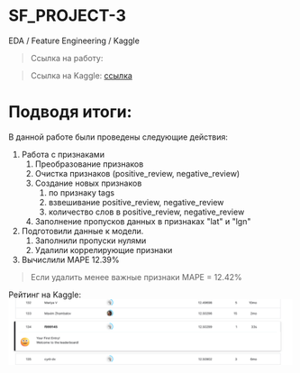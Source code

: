 # SF_PROJECT-3
EDA / Feature Engineering / Kaggle

>Ссылка на работу: 

>Ссылка на Kaggle: [ссылка](https://www.kaggle.com/code/f999145/hotels)

# Подводя итоги:

В данной работе были проведены следующие действия:
1. Работа с признаками
   1. Преобразование признаков
   2. Очистка признаков (positive_review, negative_review)
   3. Создание новых признаков 
      1. по признаку tags
      2. взвешивание positive_review, negative_review
      3. количество слов в positive_review, negative_review
   4. Заполнение пропусков данных в признаках "lat" и "lgn"
2. Подготовили данные к модели.
   1. Заполнили пропуски нулями
   2. Удалили коррелирующие признаки
3. Вычислили MAPE 12.39%


>Если удалить менее важные признаки MAPE = 12.42%


Рейтинг на Kaggle:
![](data/Pasted%20image%2020231202163631.png)
